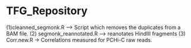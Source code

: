 # TFG_Repository
(1)cleanned_segmonk.R --> Script which removes the duplicates from a BAM file. 
(2) segmonk_reannotated.R --> reanotates HindIII fragments
(3) Corr.new.R -> Correlations measured for PCHi-C raw reads. 
